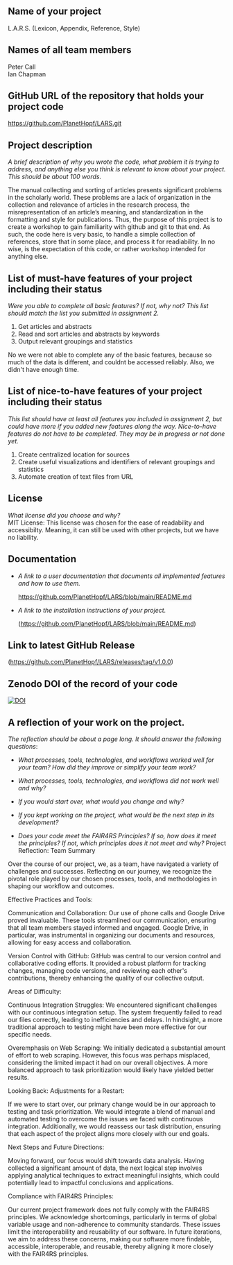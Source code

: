 ## Name of your project

L.A.R.S. (Lexicon, Appendix, Reference, Style)

## Names of all team members 
Peter Call   
Ian Chapman
## GitHub URL of the repository that holds your project code
https://github.com/PlanetHopf/LARS.git
## Project description
*A brief description of why you wrote the code, what problem it is trying to address, and anything else you think is relevant to know about your project. This should be about 100 words.*

The manual collecting and sorting of articles presents significant problems in the scholarly world. These problems are a lack of organization in the collection and relevance of articles in the research process, the misrepresentation of an article’s meaning, and standardization in the formatting and style for publications. Thus, the purpose of this project is to create a workshop to gain familiarity with github and git to that end. As such, the code here is very basic, to handle a simple collection of references, store that in some place, and process it for readiability. In no wise, is the expectation of this code, or rather workshop intended for anything else.

## List of must-have features of your project including their status
*Were you able to complete all basic features? If not, why not? This list should match the list you submitted in assignment 2.*
 1. Get articles and abstracts
 2. Read and sort articles and abstracts by keywords
 3. Output relevant groupings and statistics

No we were not able to complete any of the basic features, because so much of the data is different, and couldnt be accessed reliably. Also, we didn't have enough time.

## List of nice-to-have features of your project including their status
*This list should have at least all features you included in assignment 2, but could have more if you added new features along the way. Nice-to-have features do not have to be completed. They may be in progress or not done yet.*
 1. Create centralized location for sources
 2. Create useful visualizations and identifiers of relevant groupings and statistics
 3. Automate creation of text files from URL

## License
*What license did you choose and why?*  
MIT License:
This license was chosen for the ease of readability and accessibilty. Meaning, it can still be used with other projects, but we have no liability.
## Documentation
- *A link to a user documentation that documents all implemented features and how to use them.*
  
  https://github.com/PlanetHopf/LARS/blob/main/README.md
  
- *A link to the installation instructions of your project.*
 
  (https://github.com/PlanetHopf/LARS/blob/main/README.md)

## Link to latest GitHub Release

(https://github.com/PlanetHopf/LARS/releases/tag/v1.0.0)

## Zenodo DOI of the record of your code

[![DOI](https://zenodo.org/badge/747956869.svg)](https://zenodo.org/doi/10.5281/zenodo.10720048)

## A reflection of your work on the project.
*The reflection should be about a page long. It should answer the following questions*:
 - *What processes, tools, technologies, and workflows worked well for your team? How did they improve or simplify your team work?*
 
 - *What processes, tools, technologies, and workflows did not work well and why?* 
 
 - *If you would start over, what would you change and why?*
 
 - *If you kept working on the project, what would be the next step in its development?*
 
 - *Does your code meet the FAIR4RS Principles? If so, how does it meet the principles? If not, which principles does it not meet and why?*
Project Reflection: Team Summary

Over the course of our project, we, as a team, have navigated a variety of challenges and successes. Reflecting on our journey, we recognize the pivotal role played by our chosen processes, tools, and methodologies in shaping our workflow and outcomes.

Effective Practices and Tools:

Communication and Collaboration: Our use of phone calls and Google Drive proved invaluable. These tools streamlined our communication, ensuring that all team members stayed informed and engaged. Google Drive, in particular, was instrumental in organizing our documents and resources, allowing for easy access and collaboration.

Version Control with GitHub: GitHub was central to our version control and collaborative coding efforts. It provided a robust platform for tracking changes, managing code versions, and reviewing each other's contributions, thereby enhancing the quality of our collective output.

Areas of Difficulty:

Continuous Integration Struggles: We encountered significant challenges with our continuous integration setup. The system frequently failed to read our files correctly, leading to inefficiencies and delays. In hindsight, a more traditional approach to testing might have been more effective for our specific needs.

Overemphasis on Web Scraping: We initially dedicated a substantial amount of effort to web scraping. However, this focus was perhaps misplaced, considering the limited impact it had on our overall objectives. A more balanced approach to task prioritization would likely have yielded better results.

Looking Back: Adjustments for a Restart:

If we were to start over, our primary change would be in our approach to testing and task prioritization. We would integrate a blend of manual and automated testing to overcome the issues we faced with continuous integration. Additionally, we would reassess our task distribution, ensuring that each aspect of the project aligns more closely with our end goals.

Next Steps and Future Directions:

Moving forward, our focus would shift towards data analysis. Having collected a significant amount of data, the next logical step involves applying analytical techniques to extract meaningful insights, which could potentially lead to impactful conclusions and applications.

Compliance with FAIR4RS Principles:

Our current project framework does not fully comply with the FAIR4RS principles. We acknowledge shortcomings, particularly in terms of global variable usage and non-adherence to community standards. These issues limit the interoperability and reusability of our software. In future iterations, we aim to address these concerns, making our software more findable, accessible, interoperable, and reusable, thereby aligning it more closely with the FAIR4RS principles.

